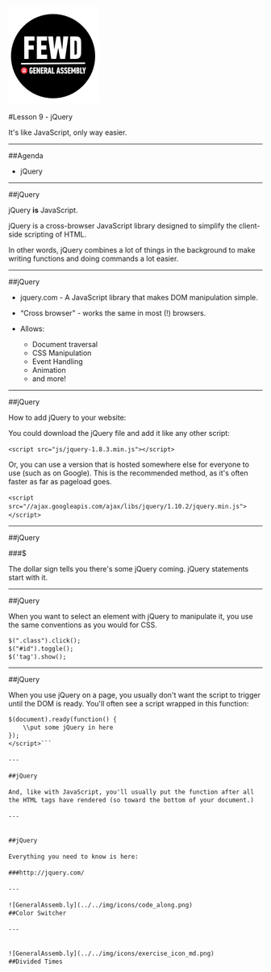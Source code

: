 ![GeneralAssemb.ly](../../img/icons/FEWD_Logo.png)

#Lesson 9 - jQuery 

It's like JavaScript, only way easier.

---


##Agenda

*	jQuery

---

##jQuery


jQuery __is__ JavaScript.

jQuery is a cross-browser JavaScript library designed to simplify the client-side scripting of HTML.

In other words, jQuery combines a lot of things in the background to make writing functions and doing commands a lot easier.

---

##jQuery

*	jquery.com - A JavaScript library that makes DOM manipulation simple.

*	“Cross browser” - works the same in most (!) browsers. 

*	Allows:
	*	Document traversal
	*	CSS Manipulation
	*	Event Handling
	*	Animation
	*	and more!

---


##jQuery

How to add jQuery to your website:

You could download the jQuery file and add it like any other script:

```<script src="js/jquery-1.8.3.min.js"></script>``` 

Or, you can use a version that is hosted somewhere else for everyone to use (such as on Google). This is the recommended method, as it's often faster as far as pageload goes.


```<script src="//ajax.googleapis.com/ajax/libs/jquery/1.10.2/jquery.min.js"></script>``` 

---

##jQuery

###$

The dollar sign tells you there's some jQuery coming. jQuery statements start with it.

---

##jQuery

When you want to select an element with jQuery to manipulate it, you use the same conventions as you would for CSS.

```
$(".class").click();
$("#id").toggle();
$('tag').show();
```
---


##jQuery

When you use jQuery on a page, you usually don't want the script to trigger until the DOM is ready. You'll often see a script wrapped in this function:

```<script type="text/javascript">
$(document).ready(function() {
    \\put some jQuery in here
});
</script>```

---

##jQuery

And, like with JavaScript, you'll usually put the function after all the HTML tags have rendered (so toward the bottom of your document.)

---


##jQuery

Everything you need to know is here: 

###http://jquery.com/

---

![GeneralAssemb.ly](../../img/icons/code_along.png)
##Color Switcher

---


![GeneralAssemb.ly](../../img/icons/exercise_icon_md.png)
##Divided Times